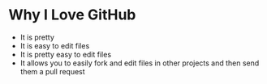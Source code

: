 # Why I Love GitHub

* It is pretty
* It is easy to edit files
* It is pretty easy to edit files
* It allows you to easily fork and edit files in other projects and then send them a pull request